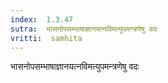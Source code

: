 ```yaml
---
index:  1.3.47
sutra:  भासनोपसम्भाषाज्ञानयत्नविमत्युपमन्त्रणेषु वदः
vritti:  samhita 
---
```


भासनोपसम्भाषाज्ञानयत्नविमत्युपमन्त्रणेषु वदः

